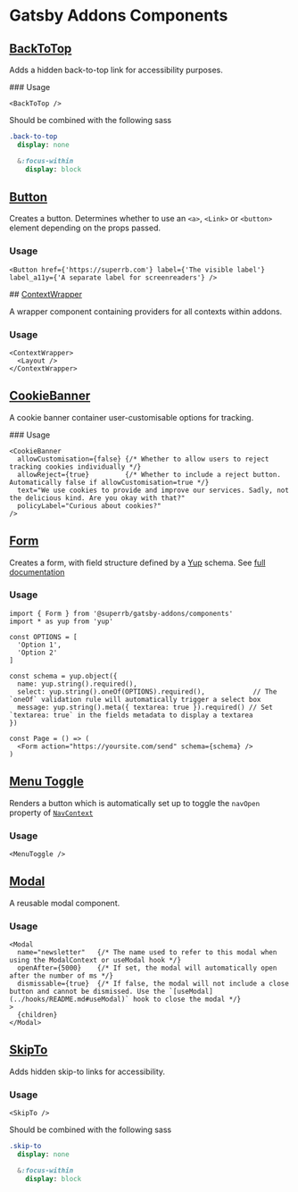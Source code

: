 # Gatsby Addons Components

## [BackToTop](./back-to-top.tsx)

Adds a hidden back-to-top link for accessibility purposes.

### Usage

```tsx
<BackToTop />
```

Should be combined with the following sass

```sass
.back-to-top
  display: none

  &:focus-within
    display: block
```

## [Button](./button.tsx)

Creates a button. Determines whether to use an `<a>`, `<Link>` or `<button>` element depending on the props passed.

### Usage

```tsx
<Button href={'https://superrb.com'} label={'The visible label'} label_a11y={'A separate label for screenreaders'} />
```

## [ContextWrapper](./context-wrapper.tsx)

A wrapper component containing providers for all contexts within addons.

### Usage

```tsx
<ContextWrapper>
  <Layout />
</ContextWrapper>
```

## [CookieBanner](./cookie-banner.tsx)

A cookie banner container user-customisable options for tracking.

### Usage

```tsx
<CookieBanner
  allowCustomisation={false} {/* Whether to allow users to reject tracking cookies individually */}
  allowReject={true}         {/* Whether to include a reject button. Automatically false if allowCustomisation=true */}
  text="We use cookies to provide and improve our services. Sadly, not the delicious kind. Are you okay with that?"
  policyLabel="Curious about cookies?"
/>
```

## [Form](./form.tsx)

Creates a form, with field structure defined by a [Yup](https://npmjs.com/package/yup) schema. See [full documentation](./form/README.md)

### Usage

```tsx
import { Form } from '@superrb/gatsby-addons/components'
import * as yup from 'yup'

const OPTIONS = [
  'Option 1',
  'Option 2'
]

const schema = yup.object({
  name: yup.string().required(),
  select: yup.string().oneOf(OPTIONS).required(),            // The `oneOf` validation rule will automatically trigger a select box
  message: yup.string().meta({ textarea: true }).required() // Set `textarea: true` in the fields metadata to display a textarea
})

const Page = () => (
  <Form action="https://yoursite.com/send" schema={schema} />
)
```

## [Menu Toggle](./menu-toggle.tsx)

Renders a button which is automatically set up to toggle the `navOpen` property of [`NavContext`](../context/README.md#nav)

### Usage

```tsx
<MenuToggle />
```

## [Modal](./modal.tsx)

A reusable modal component.

### Usage

```tsx
<Modal
  name="newsletter"   {/* The name used to refer to this modal when using the ModalContext or useModal hook */}
  openAfter={5000}    {/* If set, the modal will automatically open after the number of ms */}
  dismissable={true}  {/* If false, the modal will not include a close button and cannot be dismissed. Use the `[useModal](../hooks/README.md#useModal)` hook to close the modal */}
>
  {children}
</Modal>
```

## [SkipTo](./skip-to.tsx)

Adds hidden skip-to links for accessibility.

### Usage

```tsx
<SkipTo />
```

Should be combined with the following sass

```sass
.skip-to
  display: none

  &:focus-within
    display: block
```
